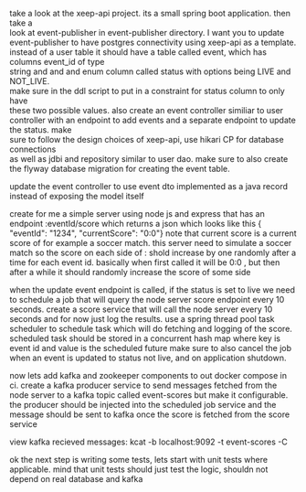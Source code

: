 take a look at the xeep-api project. its a small spring boot application. then take a  
look at event-publisher in event-publisher directory. I want you to update             
event-publisher to have postgres connectivity using xeep-api as a template. instead of 
a user table it should have a table called event, which has columns event_id of type  
string and and and enum column called status with options being LIVE and NOT_LIVE.     
make sure in the ddl script to put in a constraint for status column to only have      
these two possible values. also create an event controller similiar to user controller 
with an endpoint to add events and a separate endpoint to update the status. make     
sure to follow the design choices of xeep-api, use hikari CP for database connections  
as well as jdbi and repository similar to user dao. make sure to also create the
flyway database migration for creating the event table.


update the event controller to use event dto implemented as a java record instead of
exposing the model itself


create for me a simple server using node js and express that has an endpoint :eventId/score which returns a json which looks like this
{ "eventId": "1234", "currentScore": "0:0"}  note that current score is a current score of for example a soccer match. this 
server need to simulate a soccer match so the score on each side of : shold increase
by one randomly after a time for each event id. basically when first called it will
be 0:0 , but then after a while it should randomly increase the score of some side


when the update event endpoint is called, if the status is set to live we need
to schedule a job that will query the node server score endpoint every 10 seconds.
create a score service that will call the node server every 10 seconds and for now just log the results.
use a spring thread pool task scheduler to schedule task which will do fetching and logging of the score.
scheduled task should be stored in a concurrent hash map where key is event id and value is the scheduled future
make sure to also cancel the job when an event is updated to status not live, and on application shutdown.

now lets add kafka and zookeeper components to out docker compose in ci. create a kafka producer service to send
messages fetched from the node server to a kafka topic called event-scores but make it configurable.
the producer should be injected into the scheduled job service and the message should be sent to kafka once
the score is fetched from the score service

view kafka recieved messages:
kcat -b localhost:9092 -t event-scores -C

ok the next step is writing some tests, lets start with unit tests where applicable.
mind that unit tests should just test the logic, shouldn not depend on real database
and kafka